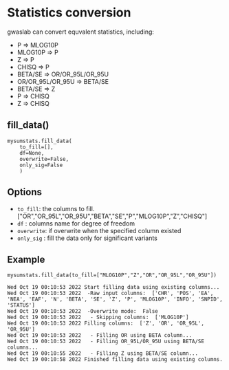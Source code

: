 # Statistics conversion

gwaslab can convert equvalent statistics, including:
- P => MLOG10P
- MLOG10P => P
- Z => P
- CHISQ => P
- BETA/SE => OR/OR_95L/OR_95U
- OR/OR_95L/OR_95U => BETA/SE
- BETA/SE => Z
- P => CHISQ
- Z => CHISQ

## fill_data()
```
mysumstats.fill_data( 
    to_fill=[],
    df=None,
    overwrite=False,
    only_sig=False
    )
```
## Options
- `to_fill`: the columns to fill. ["OR","OR_95L","OR_95U","BETA","SE","P","MLOG10P","Z","CHISQ"]
- `df` : columns name for degree of freedom
- `overwrite`: if overwrite when the specified column existed
- `only_sig` : fill the data only for significant variants

## Example
```
mysumstats.fill_data(to_fill=["MLOG10P","Z","OR","OR_95L","OR_95U"])

Wed Oct 19 00:10:53 2022 Start filling data using existing columns...
Wed Oct 19 00:10:53 2022  -Raw input columns:  ['CHR', 'POS', 'EA', 'NEA', 'EAF', 'N', 'BETA', 'SE', 'Z', 'P', 'MLOG10P', 'INFO', 'SNPID', 'STATUS']
Wed Oct 19 00:10:53 2022  -Overwrite mode:  False
Wed Oct 19 00:10:53 2022   - Skipping columns:  ['MLOG10P']
Wed Oct 19 00:10:53 2022 Filling columns:  ['Z', 'OR', 'OR_95L', 'OR_95U']
Wed Oct 19 00:10:53 2022   - Filling OR using BETA column...
Wed Oct 19 00:10:53 2022   - Filling OR_95L/OR_95U using BETA/SE columns...
Wed Oct 19 00:10:55 2022   - Filling Z using BETA/SE column...
Wed Oct 19 00:10:58 2022 Finished filling data using existing columns.
```
